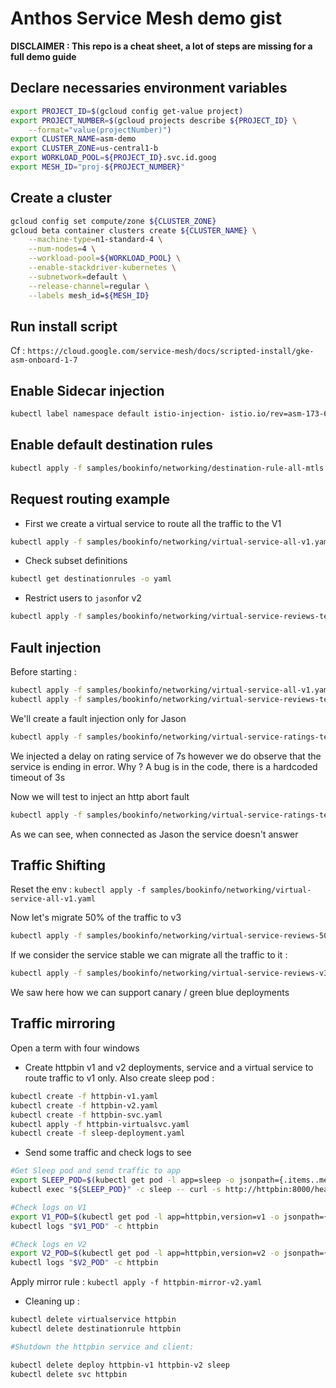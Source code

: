 # Anthos Service Mesh demo gist

**DISCLAIMER : This repo is a cheat sheet, a lot of steps are missing for a full demo guide**

## Declare necessaries environment variables

```sh
export PROJECT_ID=$(gcloud config get-value project)
export PROJECT_NUMBER=$(gcloud projects describe ${PROJECT_ID} \
    --format="value(projectNumber)")
export CLUSTER_NAME=asm-demo
export CLUSTER_ZONE=us-central1-b
export WORKLOAD_POOL=${PROJECT_ID}.svc.id.goog
export MESH_ID="proj-${PROJECT_NUMBER}"
```

## Create a cluster

```sh
gcloud config set compute/zone ${CLUSTER_ZONE}
gcloud beta container clusters create ${CLUSTER_NAME} \
    --machine-type=n1-standard-4 \
    --num-nodes=4 \
    --workload-pool=${WORKLOAD_POOL} \
    --enable-stackdriver-kubernetes \
    --subnetwork=default \
    --release-channel=regular \
    --labels mesh_id=${MESH_ID}
```

## Run install script

Cf : `https://cloud.google.com/service-mesh/docs/scripted-install/gke-asm-onboard-1-7`

## Enable Sidecar injection

```sh
kubectl label namespace default istio-injection- istio.io/rev=asm-173-6 --overwrite
```

## Enable default destination rules

```sh
kubectl apply -f samples/bookinfo/networking/destination-rule-all-mtls.yaml
```

## Request routing example

- First we create a virtual service to route all the traffic to the V1

```sh
kubectl apply -f samples/bookinfo/networking/virtual-service-all-v1.yaml
```

- Check subset definitions

```sh
kubectl get destinationrules -o yaml
```

- Restrict users to `jason`for v2

```sh
kubectl apply -f samples/bookinfo/networking/virtual-service-reviews-test-v2.yaml
```

## Fault injection

Before starting :

```sh
kubectl apply -f samples/bookinfo/networking/virtual-service-all-v1.yaml
kubectl apply -f samples/bookinfo/networking/virtual-service-reviews-test-v2.yaml
```

We'll create a fault injection only for Jason

```sh
kubectl apply -f samples/bookinfo/networking/virtual-service-ratings-test-delay.yaml
```

We injected a delay on rating service of 7s however we do observe that the service is ending in error. Why ? A bug is in the code, there is a hardcoded timeout of 3s

Now we will test to inject an http abort fault

```sh
kubectl apply -f samples/bookinfo/networking/virtual-service-ratings-test-abort.yaml
```

As we can see, when connected as Jason the service doesn't answer

## Traffic Shifting

Reset the env : `kubectl apply -f samples/bookinfo/networking/virtual-service-all-v1.yaml`

Now let's migrate 50% of the traffic to v3

```sh
kubectl apply -f samples/bookinfo/networking/virtual-service-reviews-50-v3.yaml
```

If we consider the service stable we can migrate all the traffic to it :

```sh
kubectl apply -f samples/bookinfo/networking/virtual-service-reviews-v3.yaml
```

We saw here how we can support canary / green blue deployments

## Traffic mirroring

Open a term with four windows

- Create httpbin v1 and v2 deployments, service and a virtual service to route traffic to v1 only. Also create sleep pod :

```sh
kubectl create -f httpbin-v1.yaml
kubectl create -f httpbin-v2.yaml
kubectl create -f httpbin-svc.yaml
kubectl apply -f httpbin-virtualsvc.yaml
kubectl create -f sleep-deployment.yaml
```

- Send some traffic and check logs to see

```sh
#Get Sleep pod and send traffic to app
export SLEEP_POD=$(kubectl get pod -l app=sleep -o jsonpath={.items..metadata.name})
kubectl exec "${SLEEP_POD}" -c sleep -- curl -s http://httpbin:8000/headers

#Check logs on V1
export V1_POD=$(kubectl get pod -l app=httpbin,version=v1 -o jsonpath={.items..metadata.name})
kubectl logs "$V1_POD" -c httpbin

#Check logs en V2
export V2_POD=$(kubectl get pod -l app=httpbin,version=v2 -o jsonpath={.items..metadata.name})
kubectl logs "$V2_POD" -c httpbin
```

Apply mirror rule : `kubectl apply -f httpbin-mirror-v2.yaml`

- Cleaning up :

```sh
kubectl delete virtualservice httpbin
kubectl delete destinationrule httpbin

#Shutdown the httpbin service and client:

kubectl delete deploy httpbin-v1 httpbin-v2 sleep
kubectl delete svc httpbin
```
